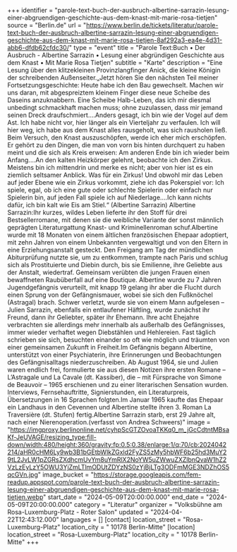 +++
identifier = "parole-text-buch-der-ausbruch-albertine-sarrazin-lesung-einer-abgruendigen-geschichte-aus-dem-knast-mit-marie-rosa-tietjen"
source = "Berlin.de"
url = "https://www.berlin.de/tickets/literatur/parole-text-buch-der-ausbruch-albertine-sarrazin-lesung-einer-abgruendigen-geschichte-aus-dem-knast-mit-marie-rosa-tietjen-8af292a3-ea4e-4d31-abb6-dfdb62cfdc30/"
type = "event"
title = "Parole Text:Buch • Der Ausbruch - Albertine Sarrazin • Lesung einer abgründigen Geschichte aus dem Knast • Mit Marie Rosa Tietjen"
subtitle = "Karte"
description = "Eine Lesung über den klitzekleinen Provinzlangfinger Anick, die kleine Königin der schreibenden Außenseiter.„Jetzt hören Sie den nächsten Teil meiner Fortsetzungsgeschichte: Heute habe ich den Bau gewechselt. Machen wir uns daran, mit abgespreiztem kleinem Finger diese neue Scheibe des Daseins anzuknabbern. Eine Scheibe Halb-Leben, das ich mir diesmal unbedingt schmackhaft machen muss; ohne zuzulassen, dass mir jemand seinen Dreck draufschmiert.…Anders gesagt, ich bin wie der Vogel auf dem Ast. Ich habe nicht vor, hier länger als ein Vierteljahr zu verfaulen. Ich will hier weg, ich habe aus dem Knast alles rausgeholt, was sich rausholen ließ. Beim Versuch, den Knast auszuschöpfen, werde ich eher mich erschöpfen. Er gehört zu den Dingen, die man von vorn bis hinten durchquert zu haben meint und die sich als Kreis erweisen: Am anderen Ende bin ich wieder beim Anfang.…An den kalten Heizkörper gelehnt, beobachte ich den Zirkus. Meistens bin ich mittendrin und merke es nicht; aber von hier ist es ein ziemlich seltsamer Anblick. Was für ein Zirkus! Und obwohl mir das Leben auf jeder Ebene wie ein Zirkus vorkommt, ziehe ich das Pokerspiel vor: Ich spiele, egal, ob ich eine gute oder schlechte Spielerin oder einfach nur Spielerin bin, auf jeden Fall spiele ich auf Niederlage.…Ich kann nichts dafür, ich bin kalt wie Eis am Stiel.“ (Albertine Sarrazin) Albertine Sarrazin:Ihr kurzes, wildes Leben lieferte ihr den Stoff für drei Bestsellerromane, mit denen sie die weibliche Variante der sonst männlich geprägten Literaturgattung Knast- und Kriminellenroman schuf.Albertine wurde mit 18 Monaten von einem ältlichen französischen Ehepaar adoptiert, mit zehn Jahren von einem Unbekannten vergewaltigt und von den Eltern in eine Erziehungsanstalt gesteckt. Den Freigang am Tag der mündlichen Abiturprüfung nutzte sie, um zu entkommen, trampte nach Paris und schlug sich als Prostituierte und Diebin durch, bis sie Emilienne, ihre Geliebte aus der Anstalt, wiedertraf. Gemeinsam verübten die jungen Frauen einen bewaffneten Raubüberfall auf eine Boutique. Albertine wurde zu 7 Jahren Jugendgefängnis verurteilt, mit knapp 19 gelang ihr aber die Flucht durch einen Sprung von der Gefängnismauer, wobei sie sich den Fußknöchel (Astragal) brach. Schwer verletzt, wurde sie von einem Mann aufgelesen – Julien Sarrazin, ebenfalls ein entlaufener Häftling, wurde zunächst ihr Freund, dann ihr Geliebter, später ihr Ehemann. Ihre acht Ehejahre verbrachten sie allerdings mehr innerhalb als außerhalb des Gefängnisses, immer wieder verhaftet wegen Diebstählen und Hehlereien. Fast täglich schrieben sie sich, besuchten einander so oft wie möglich und träumten von einer gemeinsamen Zukunft in Freiheit.Im Gefängnis begann Albertine, unterstützt von einer Psychiaterin, ihre Erinnerungen und Beobachtungen des Gefängnisalltags niederzuschreiben. Ab August 1964, sie und Julien waren endlich frei, formulierte sie aus diesen Notizen ihre ersten Romane – L’Astragale und La Cavale (dt. Kassiber), die – mit Fürsprache von Simone de Beauvoir – 1965 erschienen und zu einer literarischen Sensation wurden. Interviews, Fernsehauftritte, Signierstunden, ein Literaturpreis, Übersetzungen in 16 Sprachen folgten.Im Januar 1965 kaufte das Ehepaar ein Landhaus in den Cevennen und Albertine stellte ihren 3. Roman La Traversière (dt. Stufen) fertig.Albertine Sarrazin starb, erst 29 Jahre alt, nach einer Nierenoperation.(verfasst von Andrea Schweers)"
image = "https://imgproxy.berlinonline.net/cyhpScGTZOvoaTKKq0_m_jGcCdtntMBsaKf-JeUVAGE/resizing_type:fill-down/width:480/height:360/gravity:fp:0.5:0.38/enlarge:1/q:70/cb:2024042214/aHR0cHM6Ly9wb3B1bGEtbWlkZGxld2FyZS5zMy5hbWF6b25hd3MuY29tL2JvLW1pZGRsZXdhcmUvYm8uYmRlX2NoYW5uZWwuZXZlbnQvaW1hZ2VzLzEyLzY5OWU3YjZmLTlmODUtZDYzNS0zYjBjLTg3ODFmMGE3NDZhOS5qcGVn.jpg"
image_bucket = "https://storage.googleapis.com/fem-readup.appspot.com/parole-text-buch-der-ausbruch-albertine-sarrazin-lesung-einer-abgruendigen-geschichte-aus-dem-knast-mit-marie-rosa-tietjen.webp"
start_date = "2024-05-09T20:00:00.000"
end_date = "2024-05-09T20:00:00.000"
category = "Literatur"
organizer = "Volksbühne am Rosa-Luxemburg-Platz - Roter Salon"
updated = "2024-04-22T12:43:12.000"
languages = []
[contact]
location_street = "Rosa-Luxemburg-Platz"
location_city = " 10178 Berlin-Mitte"
[location]
location_street = "Rosa-Luxemburg-Platz"
location_city = " 10178 Berlin-Mitte"
+++